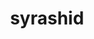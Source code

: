 ---
title: syrashid
github: https://github.com/syrashid
mode: dark
transition: 3s
archetype:
  - Little Bit of Everything
---